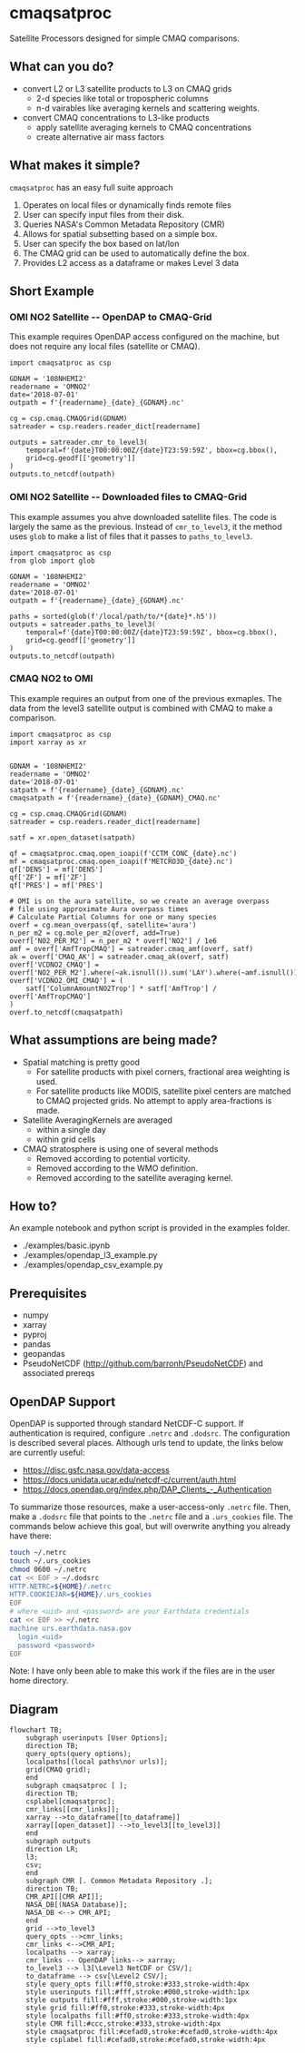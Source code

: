 # cmaqsatproc

Satellite Processors designed for simple CMAQ comparisons.

## What can you do?

* convert L2 or L3 satellite products to L3 on CMAQ grids
  * 2-d species like total or tropospheric columns
  * n-d vairables like averaging kernels and scattering weights.
* convert CMAQ concentrations to L3-like products
  * apply satellite averaging kernels to CMAQ concentrations
  * create alternative air mass factors

## What makes it simple?

`cmaqsatproc` has an easy full suite approach

1. Operates on local files or dynamically finds remote files
  1. User can specify input files from their disk.
  2. Queries NASA's Common Metadata Repository (CMR)
2. Allows for spatial subsetting based on a simple box.
  1. User can specify the box based on lat/lon
  2. The CMAQ grid can be used to automatically define the box.
3. Provides L2 access as a dataframe or makes Level 3 data

## Short Example

### OMI NO2 Satellite -- OpenDAP to CMAQ-Grid

This example requires OpenDAP access configured on the machine, but does not
require any local files (satellite or CMAQ).

```
import cmaqsatproc as csp

GDNAM = '108NHEMI2'
readername = 'OMNO2'
date='2018-07-01'
outpath = f'{readername}_{date}_{GDNAM}.nc'

cg = csp.cmaq.CMAQGrid(GDNAM)
satreader = csp.readers.reader_dict[readername]

outputs = satreader.cmr_to_level3(
    temporal=f'{date}T00:00:00Z/{date}T23:59:59Z', bbox=cg.bbox(),
    grid=cg.geodf[['geometry']]
)
outputs.to_netcdf(outpath)
```

### OMI NO2 Satellite -- Downloaded files to CMAQ-Grid

This example assumes you ahve downloaded satellite files. The code is largely
the same as the previous. Instead of `cmr_to_level3`, it the method uses `glob`
to make a list of files that it passes to `paths_to_level3`.

```
import cmaqsatproc as csp
from glob import glob

GDNAM = '108NHEMI2'
readername = 'OMNO2'
date='2018-07-01'
outpath = f'{readername}_{date}_{GDNAM}.nc'

paths = sorted(glob(f'/local/path/to/*{date}*.h5'))
outputs = satreader.paths_to_level3(
    temporal=f'{date}T00:00:00Z/{date}T23:59:59Z', bbox=cg.bbox(),
    grid=cg.geodf[['geometry']]
)
outputs.to_netcdf(outpath)
```

### CMAQ NO2 to OMI

This example requires an output from one of the previous exmaples. The data
from the level3 satellite output is combined with CMAQ to make a comparison.

```
import cmaqsatproc as csp
import xarray as xr


GDNAM = '108NHEMI2'
readername = 'OMNO2'
date='2018-07-01'
satpath = f'{readername}_{date}_{GDNAM}.nc'
cmaqsatpath = f'{readername}_{date}_{GDNAM}_CMAQ.nc'

cg = csp.cmaq.CMAQGrid(GDNAM)
satreader = csp.readers.reader_dict[readername]

satf = xr.open_dataset(satpath)

qf = cmaqsatproc.cmaq.open_ioapi(f'CCTM_CONC_{date}.nc')
mf = cmaqsatproc.cmaq.open_ioapi(f'METCRO3D_{date}.nc')
qf['DENS'] = mf['DENS']
qf['ZF'] = mf['ZF']
qf['PRES'] = mf['PRES']

# OMI is on the aura satellite, so we create an average overpass
# file using approximate Aura overpass times
# Calculate Partial Columns for one or many species
overf = cg.mean_overpass(qf, satellite='aura')
n_per_m2 = cg.mole_per_m2(overf, add=True)
overf['NO2_PER_M2'] = n_per_m2 * overf['NO2'] / 1e6
amf = overf['AmfTropCMAQ'] = satreader.cmaq_amf(overf, satf)
ak = overf['CMAQ_AK'] = satreader.cmaq_ak(overf, satf)
overf['VCDNO2_CMAQ'] = overf['NO2_PER_M2'].where(~ak.isnull()).sum('LAY').where(~amf.isnull())
overf['VCDNO2_OMI_CMAQ'] = (
    satf['ColumnAmountNO2Trop'] * satf['AmfTrop'] / overf['AmfTropCMAQ']
)
overf.to_netcdf(cmaqsatpath)
```

## What assumptions are being made?

* Spatial matching is pretty good
  * For satellite products with pixel corners, fractional area weighting is used.
  * For satellite products like MODIS, satellite pixel centers are matched to CMAQ projected grids. No attempt to apply area-fractions is made.
* Satellite AveragingKernels are averaged
  * within a single day
  * within grid cells
* CMAQ stratosphere is using one of several methods
  * Removed according to potential vorticity.
  * Removed according to the WMO definition.
  * Removed according to the satellite averaging kernel.

## How to?

An example notebook and python script is provided in the examples folder.

* ./examples/basic.ipynb
* ./examples/opendap_l3_example.py
* ./examples/opendap_csv_example.py

## Prerequisites

* numpy
* xarray
* pyproj
* pandas
* geopandas
* PseudoNetCDF (http://github.com/barronh/PseudoNetCDF) and associated prereqs

## OpenDAP Support

OpenDAP is supported through standard NetCDF-C support. If authentication is
required, configure `.netrc` and `.dodsrc`. The configuration is described
several places. Although urls tend to update, the links below are currently useful:

* https://disc.gsfc.nasa.gov/data-access
* https://docs.unidata.ucar.edu/netcdf-c/current/auth.html
* https://docs.opendap.org/index.php/DAP_Clients_-_Authentication

To summarize those resources, make a user-access-only `.netrc` file. Then, make
a `.dodsrc` file that points to the `.netrc` file and a `.urs_cookies` file.
The commands below achieve this goal, but will overwrite anything you already
have there:

```bash
touch ~/.netrc
touch ~/.urs_cookies
chmod 0600 ~/.netrc
cat << EOF > ~/.dodsrc
HTTP.NETRC=${HOME}/.netrc
HTTP.COOKIEJAR=${HOME}/.urs_cookies
EOF
# where <uid> and <password> are your Earthdata credentials
cat << EOF >> ~/.netrc
machine urs.earthdata.nasa.gov
  login <uid>
  password <password>
EOF
```

Note: I have only been able to make this work if the files are in the user home directory.
## Diagram

```mermaid
flowchart TB;
    subgraph userinputs [User Options];
    direction TB;
    query_opts(query options);
    localpaths[(local paths\nor urls)];
    grid(CMAQ grid);
    end
    subgraph cmaqsatproc [ ];
    direction TB;
    csplabel[cmaqsatproc];
    cmr_links[[cmr_links]];
    xarray -->to_dataframe[[to_dataframe]]
    xarray[[open_dataset]] -->to_level3[[to_level3]]
    end
    subgraph outputs
    direction LR;
    l3;
    csv;
    end
    subgraph CMR [. Common Metadata Repository .];
    direction TB;
    CMR_API[[CMR API]];
    NASA_DB[(NASA Database)];
    NASA_DB <--> CMR_API;
    end
    grid -->to_level3
    query_opts -->cmr_links;
    cmr_links <-->CMR_API;
    localpaths --> xarray;
    cmr_links -- OpenDAP links--> xarray;
    to_level3 --> l3[\Level3 NetCDF or CSV/];
    to_dataframe --> csv[\Level2 CSV/];
    style query_opts fill:#ff0,stroke:#333,stroke-width:4px
    style userinputs fill:#fff,stroke:#000,stroke-width:1px
    style outputs fill:#fff,stroke:#000,stroke-width:1px
    style grid fill:#ff0,stroke:#333,stroke-width:4px
    style localpaths fill:#ff0,stroke:#333,stroke-width:4px
    style CMR fill:#ccc,stroke:#333,stroke-width:4px
    style cmaqsatproc fill:#cefad0,stroke:#cefad0,stroke-width:4px
    style csplabel fill:#cefad0,stroke:#cefad0,stroke-width:4px
```
